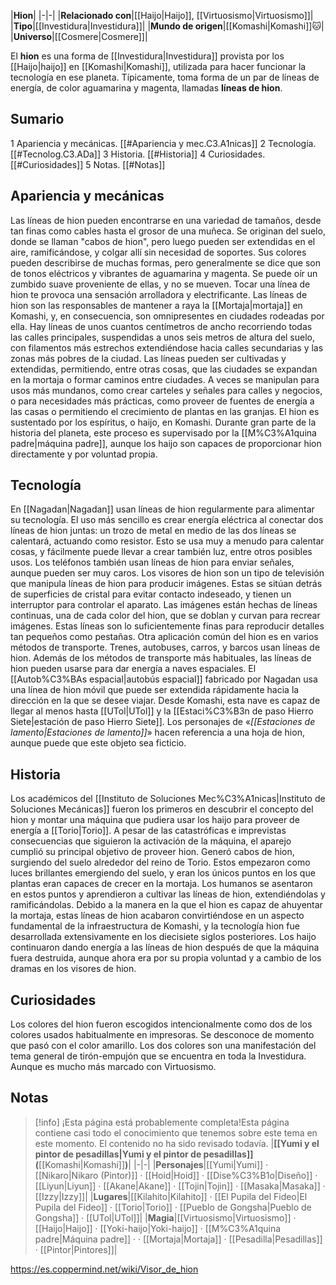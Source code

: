 

|**Hion**|
|-|-|
|**Relacionado con**|[[Haijo\|Haijo]], [[Virtuosismo\|Virtuosismo]]|
|**Tipo**|[[Investidura\|Investidura]]|
|**Mundo de origen**|[[Komashi\|Komashi]]🐱︎|
|**Universo**|[[Cosmere\|Cosmere]]|

El **hion** es una forma de [[Investidura\|Investidura]] provista por los [[Haijo\|haijo]] en [[Komashi\|Komashi]], utilizada para hacer funcionar la tecnología en ese planeta. Típicamente, toma forma de un par de líneas de energía, de color aguamarina y magenta, llamadas **líneas de hion**.

## Sumario

1 Apariencia y mecánicas. [[#Apariencia y mec.C3.A1nicas]] 
2 Tecnología. [[#Tecnolog.C3.ADa]] 
3 Historia. [[#Historia]] 
4 Curiosidades. [[#Curiosidades]] 
5 Notas. [[#Notas]] 


## Apariencia y mecánicas
Las líneas de hion pueden encontrarse en una variedad de tamaños, desde tan finas como cables hasta el grosor de una muñeca. Se originan del suelo, donde se llaman "cabos de hion", pero luego pueden ser extendidas en el aire, ramificándose, y colgar allí sin necesidad de soportes. Sus colores pueden describirse de muchas formas, pero generalmente se dice que son de tonos eléctricos y vibrantes de aguamarina y magenta. Se puede oír un zumbido suave proveniente de ellas, y no se mueven. Tocar una línea de hion te provoca una sensación arrolladora y electrificante.
Las líneas de hion son las responsables de mantener a raya la [[Mortaja\|mortaja]] en Komashi, y, en consecuencia, son omnipresentes en ciudades rodeadas por ella. Hay líneas de unos cuantos centímetros de ancho recorriendo todas las calles principales, suspendidas a unos seis metros de altura del suelo, con filamentos más estrechos extendiéndose hacia calles secundarias y las zonas más pobres de la ciudad. Las líneas pueden ser cultivadas y extendidas, permitiendo, entre otras cosas, que las ciudades se expandan en la mortaja o formar caminos entre ciudades. A veces se manipulan para usos más mundanos, como crear carteles y señales para calles y negocios, o para necesidades más prácticas, como proveer de fuentes de energía a las casas o permitiendo el crecimiento de plantas en las granjas.
El hion es sustentado por los espíritus, o haijo, en Komashi. Durante gran parte de la historia del planeta, este proceso es supervisado por la [[M%C3%A1quina padre\|máquina padre]], aunque los haijo son capaces de proporcionar hion directamente y por voluntad propia.

## Tecnología
En [[Nagadan\|Nagadan]] usan líneas de hion regularmente para alimentar su tecnología. El uso más sencillo es crear energía eléctrica al conectar dos líneas de hion juntas: un trozo de metal en medio de las dos líneas se calentará, actuando como resistor. Esto se usa muy a menudo para calentar cosas, y fácilmente puede llevar a crear también luz, entre otros posibles usos. Los teléfonos también usan líneas de hion para enviar señales, aunque pueden ser muy caros.
Los visores de hion son un tipo de televisión que manipula líneas de hion para producir imágenes. Estas se sitúan detrás de superficies de cristal para evitar contacto indeseado, y tienen un interruptor para controlar el aparato. Las imágenes están hechas de líneas continuas, una de cada color del hion, que se doblan y curvan para recrear imágenes. Estas líneas son lo suficientemente finas para reproducir detalles tan pequeños como pestañas.
Otra aplicación común del hion es en varios métodos de transporte. Trenes, autobuses, carros, y barcos usan líneas de hion. Además de los métodos de transporte más habituales, las líneas de hion pueden usarse para dar energía a naves espaciales. El [[Autob%C3%BAs espacial\|autobús espacial]] fabricado por Nagadan usa una línea de hion móvil que puede ser extendida rápidamente hacia la dirección en la que se desee viajar. Desde Komashi, esta nave es capaz de llegar al menos hasta [[UTol\|UTol]] y la [[Estaci%C3%B3n de paso Hierro Siete\|estación de paso Hierro Siete]].
Los personajes de «*[[Estaciones de lamento\|Estaciones de lamento]]*» hacen referencia a una hoja de hion, aunque puede que este objeto sea ficticio.

## Historia
Los académicos del [[Instituto de Soluciones Mec%C3%A1nicas\|Instituto de Soluciones Mecánicas]] fueron los primeros en descubrir el concepto del hion y montar una máquina que pudiera usar los haijo para proveer de energía a [[Torio\|Torio]]. A pesar de las catastróficas e imprevistas consecuencias que siguieron la activación de la máquina, el aparejo cumplió su principal objetivo de proveer hion. Generó cabos de hion, surgiendo del suelo alrededor del reino de Torio. Estos empezaron como luces brillantes emergiendo del suelo, y eran los únicos puntos en los que plantas eran capaces de crecer en la mortaja. Los humanos se asentaron en estos puntos y aprendieron a cultivar las líneas de hion, extendiéndolas y ramificándolas. Debido a la manera en la que el hion es capaz de ahuyentar la mortaja, estas líneas de hion acabaron convirtiéndose en un aspecto fundamental de la infraestructura de Komashi, y la tecnología hion fue desarrollada extensivamente en los diecisiete siglos posteriores.
Los haijo continuaron dando energía a las líneas de hion después de que la máquina fuera destruida, aunque ahora era por su propia voluntad y a cambio de los dramas en los visores de hion.

## Curiosidades
Los colores del hion fueron escogidos intencionalmente como dos de los colores usados habitualmente en impresoras. Se desconoce de momento que pasó con el color amarillo.
Los dos colores son una manifestación del tema general de tirón-empujón que se encuentra en toda la Investidura. Aunque es mucho más marcado con Virtuosismo.
## Notas

> [!info] ¡Esta página está probablemente completa!Esta página contiene casi todo el conocimiento que tenemos sobre este tema en este momento.
El contenido no ha sido revisado todavía.
|**[[Yumi y el pintor de pesadillas\|Yumi y el pintor de pesadillas]] (**[[Komashi\|Komashi]]**)**|
|-|-|
|**Personajes**|[[Yumi\|Yumi]] · [[Nikaro\|Nikaro (Pintor)]] · [[Hoid\|Hoid]] · [[Dise%C3%B1o\|Diseño]] · [[Liyun\|Liyun]] · [[Akane\|Akane]] · [[Tojin\|Tojin]] · [[Masaka\|Masaka]] · [[Izzy\|Izzy]]|
|**Lugares**|[[Kilahito\|Kilahito]] · [[El Pupila del Fideo\|El Pupila del Fideo]] · [[Torio\|Torio]] · [[Pueblo de Gongsha\|Pueblo de Gongsha]] · [[UTol\|UTol]]|
|**Magia**|[[Virtuosismo\|Virtuosismo]] · [[Haijo\|Haijo]] · [[Yoki-haijo\|Yoki-haijo]] · [[M%C3%A1quina padre\|Máquina padre]] ·  · [[Mortaja\|Mortaja]] · [[Pesadilla\|Pesadillas]] · [[Pintor\|Pintores]]|



https://es.coppermind.net/wiki/Visor_de_hion
